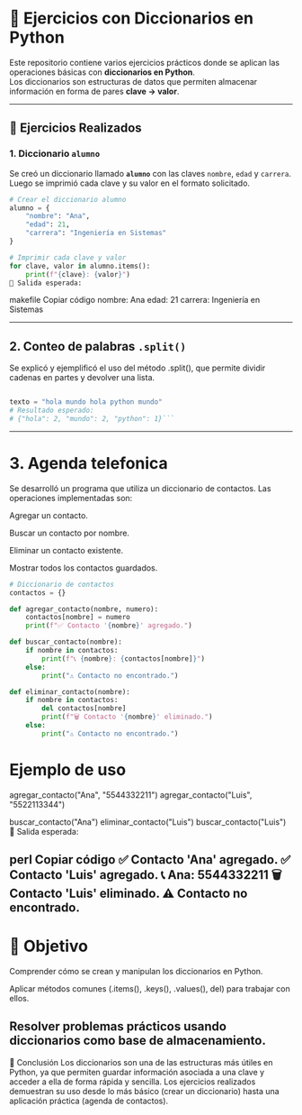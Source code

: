 # 📘 Ejercicios con Diccionarios en Python

Este repositorio contiene varios ejercicios prácticos donde se aplican las operaciones básicas con **diccionarios en Python**.  
Los diccionarios son estructuras de datos que permiten almacenar información en forma de pares **clave → valor**.

---

## 🚀 Ejercicios Realizados

### 1. Diccionario `alumno`
Se creó un diccionario llamado **`alumno`** con las claves `nombre`, `edad` y `carrera`.  
Luego se imprimió cada clave y su valor en el formato solicitado.

```python
# Crear el diccionario alumno
alumno = {
    "nombre": "Ana",
    "edad": 21,
    "carrera": "Ingeniería en Sistemas"
}

# Imprimir cada clave y valor
for clave, valor in alumno.items():
    print(f"{clave}: {valor}")
📌 Salida esperada:
```

makefile
Copiar código
nombre: Ana
edad: 21
carrera: Ingeniería en Sistemas

---

## 2. Conteo de palabras `.split()`
Se explicó y ejemplificó el uso del método .split(), que permite dividir cadenas en partes y devolver una lista.

```python

texto = "hola mundo hola python mundo"
# Resultado esperado:
# {"hola": 2, "mundo": 2, "python": 1}```

```
---

# 3. Agenda telefonica 
Se desarrolló un programa que utiliza un diccionario de contactos.
Las operaciones implementadas son:

Agregar un contacto.

Buscar un contacto por nombre.

Eliminar un contacto existente.

Mostrar todos los contactos guardados.

```python
# Diccionario de contactos
contactos = {}

def agregar_contacto(nombre, numero):
    contactos[nombre] = numero
    print(f"✅ Contacto '{nombre}' agregado.")

def buscar_contacto(nombre):
    if nombre in contactos:
        print(f"📞 {nombre}: {contactos[nombre]}")
    else:
        print("⚠️ Contacto no encontrado.")

def eliminar_contacto(nombre):
    if nombre in contactos:
        del contactos[nombre]
        print(f"🗑️ Contacto '{nombre}' eliminado.")
    else:
        print("⚠️ Contacto no encontrado.")
```
# Ejemplo de uso
agregar_contacto("Ana", "5544332211")
agregar_contacto("Luis", "5522113344")

buscar_contacto("Ana")
eliminar_contacto("Luis")
buscar_contacto("Luis")
📌 Salida esperada:

perl
Copiar código
✅ Contacto 'Ana' agregado.
✅ Contacto 'Luis' agregado.
📞 Ana: 5544332211
🗑️ Contacto 'Luis' eliminado.
⚠️ Contacto no encontrado.
---
# 🎯 Objetivo
Comprender cómo se crean y manipulan los diccionarios en Python.

Aplicar métodos comunes (.items(), .keys(), .values(), del) para trabajar con ellos.

Resolver problemas prácticos usando diccionarios como base de almacenamiento.
---
📌 Conclusión
Los diccionarios son una de las estructuras más útiles en Python, ya que permiten guardar información asociada a una clave y acceder a ella de forma rápida y sencilla.
Los ejercicios realizados demuestran su uso desde lo más básico (crear un diccionario) hasta una aplicación práctica (agenda de contactos).